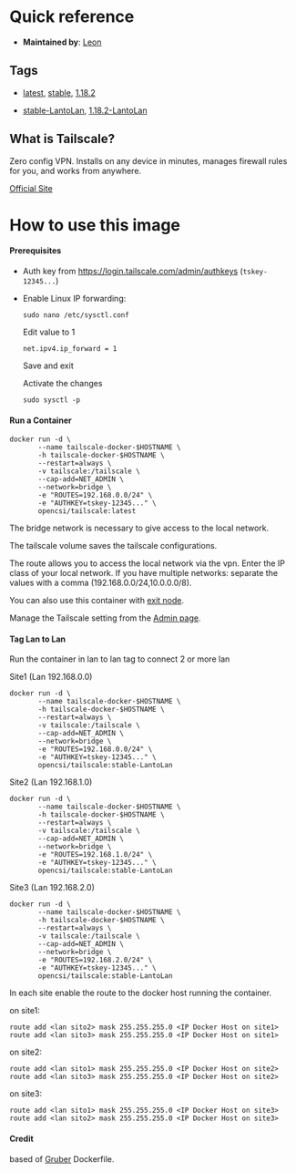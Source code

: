 # Quick reference

* **Maintained by**: [Leon](https://github.com/opencsi-leon/tailscale)

## Tags

* [latest](https://hub.docker.com/layers/opencsi/tailscale/latest/images/sha256-a8e67e28d9877cb62dd0bffe1b74f910c745f80198e05437f52763256353f35a?context=explore), [stable](https://hub.docker.com/layers/opencsi/tailscale/stable/images/sha256-9949db51b5edde8ed82e5eefb2a471e37aff14cc08500a4b92dfd697b0c9a454?context=explore), [1.18.2](https://hub.docker.com/layers/opencsi/tailscale/1.18.2/images/sha256-9949db51b5edde8ed82e5eefb2a471e37aff14cc08500a4b92dfd697b0c9a454?context=explore)


* [stable-LantoLan](https://hub.docker.com/layers/opencsi/tailscale/stable-LantoLan/images/sha256-687afd9da95d99527373fa4b52765cbfc22a63654ce280928d083d8170d84499?context=explore), [1.18.2-LantoLan](https://hub.docker.com/layers/opencsi/tailscale/1.18.2-LantoLan/images/sha256-eb365d3f72953610e8af356b51e40c973759c7c7b0d53ba21993fdb0b2f8dea3?context=explore)

## What is Tailscale?

Zero config VPN. Installs on any device in minutes, manages firewall rules for you, and works from anywhere.

[Official Site](https://tailscale.com/)

# How to use this image

#### Prerequisites

* Auth key from <https://login.tailscale.com/admin/authkeys> (`tskey-12345...`)
* Enable Linux IP forwarding:

  ```
  sudo nano /etc/sysctl.conf
  ```

  Edit value to 1

  ```
  net.ipv4.ip_forward = 1 
  ```

  Save and exit

  Activate the changes

  ```
  sudo sysctl -p
  ```

#### Run a Container

```
docker run -d \
       --name tailscale-docker-$HOSTNAME \
       -h tailscale-docker-$HOSTNAME \
       --restart=always \
       -v tailscale:/tailscale \
       --cap-add=NET_ADMIN \
       --network=bridge \
       -e "ROUTES=192.168.0.0/24" \
       -e "AUTHKEY=tskey-12345..." \
       opencsi/tailscale:latest
```

The bridge network is necessary to give access to the local network.

The tailscale volume saves the tailscale configurations.

The route allows you to access the local network via the vpn. Enter the IP class of your local network. If you have multiple networks: separate the values with a comma (192.168.0.0/24,10.0.0.0/8).

You can also use this container with [exit node](https://tailscale.com/kb/1103/exit-nodes/?q=route).

Manage the Tailscale setting from the [Admin page](https://login.tailscale.com/admin/).

#### Tag Lan to Lan

Run the container in lan to lan tag to connect 2 or more lan

Site1 (Lan 192.168.0.0)

```
docker run -d \
       --name tailscale-docker-$HOSTNAME \
       -h tailscale-docker-$HOSTNAME \
       --restart=always \
       -v tailscale:/tailscale \
       --cap-add=NET_ADMIN \
       --network=bridge \
       -e "ROUTES=192.168.0.0/24" \
       -e "AUTHKEY=tskey-12345..." \
       opencsi/tailscale:stable-LantoLan
```

Site2 (Lan 192.168.1.0)

```
docker run -d \
       --name tailscale-docker-$HOSTNAME \
       -h tailscale-docker-$HOSTNAME \
       --restart=always \
       -v tailscale:/tailscale \
       --cap-add=NET_ADMIN \
       --network=bridge \
       -e "ROUTES=192.168.1.0/24" \
       -e "AUTHKEY=tskey-12345..." \
       opencsi/tailscale:stable-LantoLan
```

Site3 (Lan 192.168.2.0)

```
docker run -d \
       --name tailscale-docker-$HOSTNAME \
       -h tailscale-docker-$HOSTNAME \
       --restart=always \
       -v tailscale:/tailscale \
       --cap-add=NET_ADMIN \
       --network=bridge \
       -e "ROUTES=192.168.2.0/24" \
       -e "AUTHKEY=tskey-12345..." \
       opencsi/tailscale:stable-LantoLan
```

In each site enable the route to the docker host running the container.

on site1: 

```
route add <lan sito2> mask 255.255.255.0 <IP Docker Host on site1>
route add <lan sito3> mask 255.255.255.0 <IP Docker Host on site1>
```

on site2: 

```
route add <lan sito1> mask 255.255.255.0 <IP Docker Host on site2>
route add <lan sito3> mask 255.255.255.0 <IP Docker Host on site2>
```

on site3: 

```
route add <lan sito1> mask 255.255.255.0 <IP Docker Host on site3>
route add <lan sito2> mask 255.255.255.0 <IP Docker Host on site3>
```

#### Credit

based of [Gruber](https://gitlab.com/gruberx/tailscale-docker) Dockerfile.
